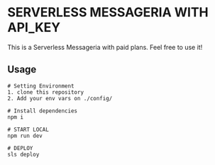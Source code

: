 # SERVERLESS MESSAGERIA WITH API_KEY
This is a Serverless Messageria with paid plans.
Feel free to use it!

## Usage

```
# Setting Environment
1. clone this repository
2. Add your env vars on ./config/

# Install dependencies
npm i

# START LOCAL
npm run dev

# DEPLOY
sls deploy

```
